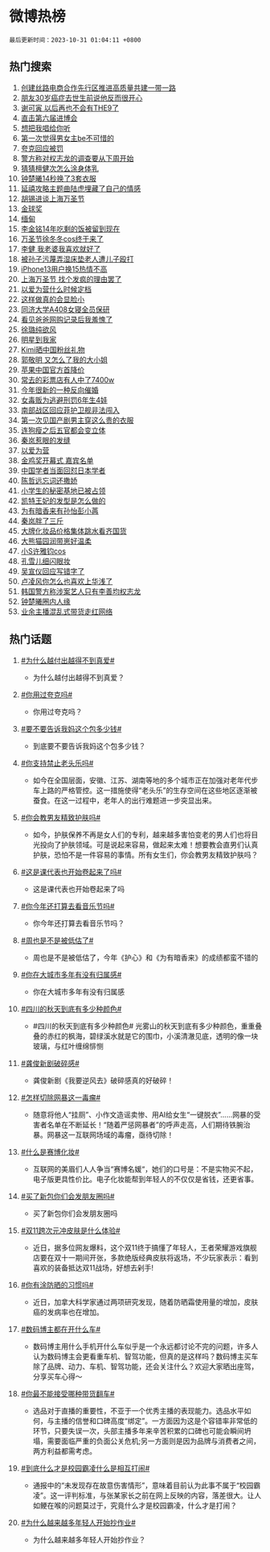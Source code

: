 # 微博热榜

`最后更新时间：2023-10-31 01:04:11 +0800`

## 热门搜索

1. [创建丝路电商合作先行区推进高质量共建一带一路](https://m.weibo.cn/search?containerid=100103type%3D1%26t%3D10%26q%3D%23%E5%88%9B%E5%BB%BA%E4%B8%9D%E8%B7%AF%E7%94%B5%E5%95%86%E5%90%88%E4%BD%9C%E5%85%88%E8%A1%8C%E5%8C%BA%E6%8E%A8%E8%BF%9B%E9%AB%98%E8%B4%A8%E9%87%8F%E5%85%B1%E5%BB%BA%E4%B8%80%E5%B8%A6%E4%B8%80%E8%B7%AF%23&stream_entry_id=51&isnewpage=1&extparam=seat%3D1%26q%3D%2523%25E5%2588%259B%25E5%25BB%25BA%25E4%25B8%259D%25E8%25B7%25AF%25E7%2594%25B5%25E5%2595%2586%25E5%2590%2588%25E4%25BD%259C%25E5%2585%2588%25E8%25A1%258C%25E5%258C%25BA%25E6%258E%25A8%25E8%25BF%259B%25E9%25AB%2598%25E8%25B4%25A8%25E9%2587%258F%25E5%2585%25B1%25E5%25BB%25BA%25E4%25B8%2580%25E5%25B8%25A6%25E4%25B8%2580%25E8%25B7%25AF%2523%26dgr%3D0%26c_type%3D51%26pos%3D0%26cate%3D10103%26stream_entry_id%3D51%26filter_type%3Drealtimehot%26display_time%3D1698685450%26pre_seqid%3D16986854501199411505)
1. [朋友30岁癌症去世生前说他反而很开心](https://m.weibo.cn/search?containerid=100103type%3D1%26t%3D10%26q%3D%23%E6%9C%8B%E5%8F%8B30%E5%B2%81%E7%99%8C%E7%97%87%E5%8E%BB%E4%B8%96%E7%94%9F%E5%89%8D%E8%AF%B4%E4%BB%96%E5%8F%8D%E8%80%8C%E5%BE%88%E5%BC%80%E5%BF%83%23&stream_entry_id=31&isnewpage=1&extparam=seat%3D1%26q%3D%2523%25E6%259C%258B%25E5%258F%258B30%25E5%25B2%2581%25E7%2599%258C%25E7%2597%2587%25E5%258E%25BB%25E4%25B8%2596%25E7%2594%259F%25E5%2589%258D%25E8%25AF%25B4%25E4%25BB%2596%25E5%258F%258D%25E8%2580%258C%25E5%25BE%2588%25E5%25BC%2580%25E5%25BF%2583%2523%26dgr%3D0%26pos%3D0%26realpos%3D1%26stream_entry_id%3D31%26c_type%3D31%26lcate%3D5001%26cate%3D5001%26filter_type%3Drealtimehot%26flag%3D16%26band_rank%3D1%26display_time%3D1698685450%26pre_seqid%3D16986854501199411505)
1. [谢可寅 以后再也不会有THE9了](https://m.weibo.cn/search?containerid=100103type%3D1%26t%3D10%26q%3D%E8%B0%A2%E5%8F%AF%E5%AF%85+%E4%BB%A5%E5%90%8E%E5%86%8D%E4%B9%9F%E4%B8%8D%E4%BC%9A%E6%9C%89THE9%E4%BA%86&stream_entry_id=31&isnewpage=1&extparam=seat%3D1%26q%3D%25E8%25B0%25A2%25E5%258F%25AF%25E5%25AF%2585%2520%25E4%25BB%25A5%25E5%2590%258E%25E5%2586%258D%25E4%25B9%259F%25E4%25B8%258D%25E4%25BC%259A%25E6%259C%2589THE9%25E4%25BA%2586%26dgr%3D0%26pos%3D1%26realpos%3D2%26stream_entry_id%3D31%26c_type%3D31%26lcate%3D5001%26cate%3D5001%26filter_type%3Drealtimehot%26flag%3D2%26band_rank%3D2%26display_time%3D1698685450%26pre_seqid%3D16986854501199411505)
1. [直击第六届进博会](https://m.weibo.cn/search?containerid=100103type%3D1%26t%3D10%26q%3D%23%E7%9B%B4%E5%87%BB%E7%AC%AC%E5%85%AD%E5%B1%8A%E8%BF%9B%E5%8D%9A%E4%BC%9A%23&stream_entry_id=31&isnewpage=1&extparam=seat%3D1%26q%3D%2523%25E7%259B%25B4%25E5%2587%25BB%25E7%25AC%25AC%25E5%2585%25AD%25E5%25B1%258A%25E8%25BF%259B%25E5%258D%259A%25E4%25BC%259A%2523%26dgr%3D0%26pos%3D2%26realpos%3D3%26stream_entry_id%3D31%26c_type%3D31%26lcate%3D5001%26cate%3D5001%26filter_type%3Drealtimehot%26flag%3D0%26band_rank%3D3%26display_time%3D1698685450%26pre_seqid%3D16986854501199411505)
1. [想把我唱给你听](https://m.weibo.cn/search?containerid=100103type%3D1%26t%3D10%26q%3D%23%E6%83%B3%E6%8A%8A%E6%88%91%E5%94%B1%E7%BB%99%E4%BD%A0%E5%90%AC%23&stream_entry_id=31&isnewpage=1&extparam=seat%3D1%26q%3D%2523%25E6%2583%25B3%25E6%258A%258A%25E6%2588%2591%25E5%2594%25B1%25E7%25BB%2599%25E4%25BD%25A0%25E5%2590%25AC%2523%26dgr%3D0%26pos%3D3%26adid%3D209759%26filter_type%3Drealtimehot%26is_ad_pos%3D1%26c_type%3D31%26lcate%3D5001%26stream_entry_id%3D31%26cate%3D5001%26topic_ad%3D1%26band_rank%3D4%26display_time%3D1698685450%26pre_seqid%3D16986854501199411505)
1. [第一次觉得男女主be不可惜的](https://m.weibo.cn/search?containerid=100103type%3D1%26t%3D10%26q%3D%23%E7%AC%AC%E4%B8%80%E6%AC%A1%E8%A7%89%E5%BE%97%E7%94%B7%E5%A5%B3%E4%B8%BBbe%E4%B8%8D%E5%8F%AF%E6%83%9C%E7%9A%84%23&stream_entry_id=31&isnewpage=1&extparam=seat%3D1%26q%3D%2523%25E7%25AC%25AC%25E4%25B8%2580%25E6%25AC%25A1%25E8%25A7%2589%25E5%25BE%2597%25E7%2594%25B7%25E5%25A5%25B3%25E4%25B8%25BBbe%25E4%25B8%258D%25E5%258F%25AF%25E6%2583%259C%25E7%259A%2584%2523%26dgr%3D0%26pos%3D4%26realpos%3D4%26stream_entry_id%3D31%26c_type%3D31%26lcate%3D5001%26cate%3D5001%26filter_type%3Drealtimehot%26flag%3D2%26band_rank%3D4%26display_time%3D1698685450%26pre_seqid%3D16986854501199411505)
1. [夸克回应被罚](https://m.weibo.cn/search?containerid=100103type%3D1%26t%3D10%26q%3D%23%E5%A4%B8%E5%85%8B%E5%9B%9E%E5%BA%94%E8%A2%AB%E7%BD%9A%23&stream_entry_id=31&isnewpage=1&extparam=seat%3D1%26q%3D%2523%25E5%25A4%25B8%25E5%2585%258B%25E5%259B%259E%25E5%25BA%2594%25E8%25A2%25AB%25E7%25BD%259A%2523%26dgr%3D0%26pos%3D5%26realpos%3D5%26stream_entry_id%3D31%26c_type%3D31%26lcate%3D5001%26cate%3D5001%26filter_type%3Drealtimehot%26flag%3D0%26band_rank%3D5%26display_time%3D1698685450%26pre_seqid%3D16986854501199411505)
1. [警方称对权志龙的调查要从下周开始](https://m.weibo.cn/search?containerid=100103type%3D1%26t%3D10%26q%3D%23%E8%AD%A6%E6%96%B9%E7%A7%B0%E5%AF%B9%E6%9D%83%E5%BF%97%E9%BE%99%E7%9A%84%E8%B0%83%E6%9F%A5%E8%A6%81%E4%BB%8E%E4%B8%8B%E5%91%A8%E5%BC%80%E5%A7%8B%23&stream_entry_id=31&isnewpage=1&extparam=seat%3D1%26q%3D%2523%25E8%25AD%25A6%25E6%2596%25B9%25E7%25A7%25B0%25E5%25AF%25B9%25E6%259D%2583%25E5%25BF%2597%25E9%25BE%2599%25E7%259A%2584%25E8%25B0%2583%25E6%259F%25A5%25E8%25A6%2581%25E4%25BB%258E%25E4%25B8%258B%25E5%2591%25A8%25E5%25BC%2580%25E5%25A7%258B%2523%26dgr%3D0%26pos%3D6%26realpos%3D6%26stream_entry_id%3D31%26c_type%3D31%26lcate%3D5001%26cate%3D5001%26filter_type%3Drealtimehot%26flag%3D1%26band_rank%3D6%26display_time%3D1698685450%26pre_seqid%3D16986854501199411505)
1. [猜猜檀健次怎么涂身体乳](https://m.weibo.cn/search?containerid=100103type%3D1%26t%3D10%26q%3D%23%E7%8C%9C%E7%8C%9C%E6%AA%80%E5%81%A5%E6%AC%A1%E6%80%8E%E4%B9%88%E6%B6%82%E8%BA%AB%E4%BD%93%E4%B9%B3%23&stream_entry_id=31&isnewpage=1&extparam=seat%3D1%26q%3D%2523%25E7%258C%259C%25E7%258C%259C%25E6%25AA%2580%25E5%2581%25A5%25E6%25AC%25A1%25E6%2580%258E%25E4%25B9%2588%25E6%25B6%2582%25E8%25BA%25AB%25E4%25BD%2593%25E4%25B9%25B3%2523%26dgr%3D0%26pos%3D7%26adid%3D209587%26filter_type%3Drealtimehot%26is_ad_pos%3D1%26c_type%3D31%26lcate%3D5001%26stream_entry_id%3D31%26cate%3D5001%26topic_ad%3D1%26band_rank%3D7%26display_time%3D1698685450%26pre_seqid%3D16986854501199411505)
1. [钟楚曦14秒换了3套衣服](https://m.weibo.cn/search?containerid=100103type%3D1%26t%3D10%26q%3D%23%E9%92%9F%E6%A5%9A%E6%9B%A614%E7%A7%92%E6%8D%A2%E4%BA%863%E5%A5%97%E8%A1%A3%E6%9C%8D%23&stream_entry_id=31&isnewpage=1&extparam=seat%3D1%26q%3D%2523%25E9%2592%259F%25E6%25A5%259A%25E6%259B%25A614%25E7%25A7%2592%25E6%258D%25A2%25E4%25BA%25863%25E5%25A5%2597%25E8%25A1%25A3%25E6%259C%258D%2523%26dgr%3D0%26pos%3D8%26realpos%3D7%26stream_entry_id%3D31%26c_type%3D31%26lcate%3D5001%26cate%3D5001%26filter_type%3Drealtimehot%26flag%3D0%26band_rank%3D7%26display_time%3D1698685450%26pre_seqid%3D16986854501199411505)
1. [延禧攻略主题曲陆虎埋藏了自己的情感](https://m.weibo.cn/search?containerid=100103type%3D1%26t%3D10%26q%3D%23%E5%BB%B6%E7%A6%A7%E6%94%BB%E7%95%A5%E4%B8%BB%E9%A2%98%E6%9B%B2%E9%99%86%E8%99%8E%E5%9F%8B%E8%97%8F%E4%BA%86%E8%87%AA%E5%B7%B1%E7%9A%84%E6%83%85%E6%84%9F%23&stream_entry_id=31&isnewpage=1&extparam=seat%3D1%26q%3D%2523%25E5%25BB%25B6%25E7%25A6%25A7%25E6%2594%25BB%25E7%2595%25A5%25E4%25B8%25BB%25E9%25A2%2598%25E6%259B%25B2%25E9%2599%2586%25E8%2599%258E%25E5%259F%258B%25E8%2597%258F%25E4%25BA%2586%25E8%2587%25AA%25E5%25B7%25B1%25E7%259A%2584%25E6%2583%2585%25E6%2584%259F%2523%26dgr%3D0%26pos%3D9%26realpos%3D8%26stream_entry_id%3D31%26c_type%3D31%26lcate%3D5001%26cate%3D5001%26filter_type%3Drealtimehot%26flag%3D1%26band_rank%3D8%26display_time%3D1698685450%26pre_seqid%3D16986854501199411505)
1. [胡锡进谈上海万圣节](https://m.weibo.cn/search?containerid=100103type%3D1%26t%3D10%26q%3D%23%E8%83%A1%E9%94%A1%E8%BF%9B%E8%B0%88%E4%B8%8A%E6%B5%B7%E4%B8%87%E5%9C%A3%E8%8A%82%23&stream_entry_id=31&isnewpage=1&extparam=seat%3D1%26q%3D%2523%25E8%2583%25A1%25E9%2594%25A1%25E8%25BF%259B%25E8%25B0%2588%25E4%25B8%258A%25E6%25B5%25B7%25E4%25B8%2587%25E5%259C%25A3%25E8%258A%2582%2523%26dgr%3D0%26pos%3D10%26realpos%3D9%26stream_entry_id%3D31%26c_type%3D31%26lcate%3D5001%26cate%3D5001%26filter_type%3Drealtimehot%26flag%3D0%26band_rank%3D9%26display_time%3D1698685450%26pre_seqid%3D16986854501199411505)
1. [金球奖](https://m.weibo.cn/search?containerid=100103type%3D1%26t%3D10%26q%3D%E9%87%91%E7%90%83%E5%A5%96&stream_entry_id=31&isnewpage=1&extparam=seat%3D1%26q%3D%25E9%2587%2591%25E7%2590%2583%25E5%25A5%2596%26dgr%3D0%26pos%3D11%26realpos%3D10%26stream_entry_id%3D31%26c_type%3D31%26lcate%3D5001%26cate%3D5001%26filter_type%3Drealtimehot%26flag%3D0%26band_rank%3D10%26display_time%3D1698685450%26pre_seqid%3D16986854501199411505)
1. [缅甸](https://m.weibo.cn/search?containerid=100103type%3D1%26t%3D10%26q%3D%E7%BC%85%E7%94%B8&stream_entry_id=31&isnewpage=1&extparam=seat%3D1%26q%3D%25E7%25BC%2585%25E7%2594%25B8%26dgr%3D0%26pos%3D12%26realpos%3D11%26stream_entry_id%3D31%26c_type%3D31%26lcate%3D5001%26cate%3D5001%26filter_type%3Drealtimehot%26flag%3D2%26band_rank%3D11%26display_time%3D1698685450%26pre_seqid%3D16986854501199411505)
1. [李金铭14年吃剩的饭被留到现在](https://m.weibo.cn/search?containerid=100103type%3D1%26t%3D10%26q%3D%23%E6%9D%8E%E9%87%91%E9%93%AD14%E5%B9%B4%E5%90%83%E5%89%A9%E7%9A%84%E9%A5%AD%E8%A2%AB%E7%95%99%E5%88%B0%E7%8E%B0%E5%9C%A8%23&stream_entry_id=31&isnewpage=1&extparam=seat%3D1%26q%3D%2523%25E6%259D%258E%25E9%2587%2591%25E9%2593%25AD14%25E5%25B9%25B4%25E5%2590%2583%25E5%2589%25A9%25E7%259A%2584%25E9%25A5%25AD%25E8%25A2%25AB%25E7%2595%2599%25E5%2588%25B0%25E7%258E%25B0%25E5%259C%25A8%2523%26dgr%3D0%26pos%3D13%26realpos%3D12%26stream_entry_id%3D31%26c_type%3D31%26lcate%3D5001%26cate%3D5001%26filter_type%3Drealtimehot%26flag%3D2%26band_rank%3D12%26display_time%3D1698685450%26pre_seqid%3D16986854501199411505)
1. [万圣节徐冬冬cos终于来了](https://m.weibo.cn/search?containerid=100103type%3D1%26t%3D10%26q%3D%23%E4%B8%87%E5%9C%A3%E8%8A%82%E5%BE%90%E5%86%AC%E5%86%ACcos%E7%BB%88%E4%BA%8E%E6%9D%A5%E4%BA%86%23&stream_entry_id=31&isnewpage=1&extparam=seat%3D1%26q%3D%2523%25E4%25B8%2587%25E5%259C%25A3%25E8%258A%2582%25E5%25BE%2590%25E5%2586%25AC%25E5%2586%25ACcos%25E7%25BB%2588%25E4%25BA%258E%25E6%259D%25A5%25E4%25BA%2586%2523%26dgr%3D0%26pos%3D14%26realpos%3D13%26stream_entry_id%3D31%26c_type%3D31%26lcate%3D5001%26cate%3D5001%26filter_type%3Drealtimehot%26flag%3D2%26band_rank%3D13%26display_time%3D1698685450%26pre_seqid%3D16986854501199411505)
1. [李健 我老婆我喜欢就好了](https://m.weibo.cn/search?containerid=100103type%3D1%26t%3D10%26q%3D%E6%9D%8E%E5%81%A5+%E6%88%91%E8%80%81%E5%A9%86%E6%88%91%E5%96%9C%E6%AC%A2%E5%B0%B1%E5%A5%BD%E4%BA%86&stream_entry_id=31&isnewpage=1&extparam=seat%3D1%26q%3D%25E6%259D%258E%25E5%2581%25A5%2520%25E6%2588%2591%25E8%2580%2581%25E5%25A9%2586%25E6%2588%2591%25E5%2596%259C%25E6%25AC%25A2%25E5%25B0%25B1%25E5%25A5%25BD%25E4%25BA%2586%26dgr%3D0%26pos%3D15%26realpos%3D14%26stream_entry_id%3D31%26c_type%3D31%26lcate%3D5001%26cate%3D5001%26filter_type%3Drealtimehot%26flag%3D2%26band_rank%3D14%26display_time%3D1698685450%26pre_seqid%3D16986854501199411505)
1. [被孙子污蔑弄湿床垫老人遭儿子殴打](https://m.weibo.cn/search?containerid=100103type%3D1%26t%3D10%26q%3D%23%E8%A2%AB%E5%AD%99%E5%AD%90%E6%B1%A1%E8%94%91%E5%BC%84%E6%B9%BF%E5%BA%8A%E5%9E%AB%E8%80%81%E4%BA%BA%E9%81%AD%E5%84%BF%E5%AD%90%E6%AE%B4%E6%89%93%23&stream_entry_id=31&isnewpage=1&extparam=seat%3D1%26q%3D%2523%25E8%25A2%25AB%25E5%25AD%2599%25E5%25AD%2590%25E6%25B1%25A1%25E8%2594%2591%25E5%25BC%2584%25E6%25B9%25BF%25E5%25BA%258A%25E5%259E%25AB%25E8%2580%2581%25E4%25BA%25BA%25E9%2581%25AD%25E5%2584%25BF%25E5%25AD%2590%25E6%25AE%25B4%25E6%2589%2593%2523%26dgr%3D0%26pos%3D16%26realpos%3D15%26stream_entry_id%3D31%26c_type%3D31%26lcate%3D5001%26cate%3D5001%26filter_type%3Drealtimehot%26flag%3D2%26band_rank%3D15%26display_time%3D1698685450%26pre_seqid%3D16986854501199411505)
1. [iPhone13用户换15热情不高](https://m.weibo.cn/search?containerid=100103type%3D1%26t%3D10%26q%3D%23iPhone13%E7%94%A8%E6%88%B7%E6%8D%A215%E7%83%AD%E6%83%85%E4%B8%8D%E9%AB%98%23&stream_entry_id=31&isnewpage=1&extparam=seat%3D1%26q%3D%2523iPhone13%25E7%2594%25A8%25E6%2588%25B7%25E6%258D%25A215%25E7%2583%25AD%25E6%2583%2585%25E4%25B8%258D%25E9%25AB%2598%2523%26dgr%3D0%26pos%3D17%26realpos%3D16%26stream_entry_id%3D31%26c_type%3D31%26lcate%3D5001%26cate%3D5001%26filter_type%3Drealtimehot%26flag%3D0%26band_rank%3D16%26display_time%3D1698685450%26pre_seqid%3D16986854501199411505)
1. [上海万圣节 找个发疯的理由罢了](https://m.weibo.cn/search?containerid=100103type%3D1%26t%3D10%26q%3D%E4%B8%8A%E6%B5%B7%E4%B8%87%E5%9C%A3%E8%8A%82+%E6%89%BE%E4%B8%AA%E5%8F%91%E7%96%AF%E7%9A%84%E7%90%86%E7%94%B1%E7%BD%A2%E4%BA%86&stream_entry_id=31&isnewpage=1&extparam=seat%3D1%26q%3D%25E4%25B8%258A%25E6%25B5%25B7%25E4%25B8%2587%25E5%259C%25A3%25E8%258A%2582%2520%25E6%2589%25BE%25E4%25B8%25AA%25E5%258F%2591%25E7%2596%25AF%25E7%259A%2584%25E7%2590%2586%25E7%2594%25B1%25E7%25BD%25A2%25E4%25BA%2586%26dgr%3D0%26pos%3D18%26realpos%3D17%26stream_entry_id%3D31%26c_type%3D31%26lcate%3D5001%26cate%3D5001%26filter_type%3Drealtimehot%26flag%3D0%26band_rank%3D17%26display_time%3D1698685450%26pre_seqid%3D16986854501199411505)
1. [以爱为营什么时候定档](https://m.weibo.cn/search?containerid=100103type%3D1%26t%3D10%26q%3D%E4%BB%A5%E7%88%B1%E4%B8%BA%E8%90%A5%E4%BB%80%E4%B9%88%E6%97%B6%E5%80%99%E5%AE%9A%E6%A1%A3&stream_entry_id=31&isnewpage=1&extparam=seat%3D1%26q%3D%25E4%25BB%25A5%25E7%2588%25B1%25E4%25B8%25BA%25E8%2590%25A5%25E4%25BB%2580%25E4%25B9%2588%25E6%2597%25B6%25E5%2580%2599%25E5%25AE%259A%25E6%25A1%25A3%26dgr%3D0%26pos%3D19%26realpos%3D18%26stream_entry_id%3D31%26c_type%3D31%26lcate%3D5001%26cate%3D5001%26filter_type%3Drealtimehot%26flag%3D1%26band_rank%3D18%26display_time%3D1698685450%26pre_seqid%3D16986854501199411505)
1. [这样做真的会显脸小](https://m.weibo.cn/search?containerid=100103type%3D1%26t%3D10%26q%3D%E8%BF%99%E6%A0%B7%E5%81%9A%E7%9C%9F%E7%9A%84%E4%BC%9A%E6%98%BE%E8%84%B8%E5%B0%8F&stream_entry_id=31&isnewpage=1&extparam=seat%3D1%26q%3D%25E8%25BF%2599%25E6%25A0%25B7%25E5%2581%259A%25E7%259C%259F%25E7%259A%2584%25E4%25BC%259A%25E6%2598%25BE%25E8%2584%25B8%25E5%25B0%258F%26dgr%3D0%26pos%3D20%26realpos%3D19%26stream_entry_id%3D31%26c_type%3D31%26lcate%3D5001%26cate%3D5001%26filter_type%3Drealtimehot%26flag%3D0%26band_rank%3D19%26display_time%3D1698685450%26pre_seqid%3D16986854501199411505)
1. [同济大学A408女寝全员保研](https://m.weibo.cn/search?containerid=100103type%3D1%26t%3D10%26q%3D%23%E5%90%8C%E6%B5%8E%E5%A4%A7%E5%AD%A6A408%E5%A5%B3%E5%AF%9D%E5%85%A8%E5%91%98%E4%BF%9D%E7%A0%94%23&stream_entry_id=31&isnewpage=1&extparam=seat%3D1%26q%3D%2523%25E5%2590%258C%25E6%25B5%258E%25E5%25A4%25A7%25E5%25AD%25A6A408%25E5%25A5%25B3%25E5%25AF%259D%25E5%2585%25A8%25E5%2591%2598%25E4%25BF%259D%25E7%25A0%2594%2523%26dgr%3D0%26pos%3D21%26realpos%3D20%26stream_entry_id%3D31%26c_type%3D31%26lcate%3D5001%26cate%3D5001%26filter_type%3Drealtimehot%26flag%3D1%26band_rank%3D20%26display_time%3D1698685450%26pre_seqid%3D16986854501199411505)
1. [看见爸爸网购记录后我羞愧了](https://m.weibo.cn/search?containerid=100103type%3D1%26t%3D10%26q%3D%23%E7%9C%8B%E8%A7%81%E7%88%B8%E7%88%B8%E7%BD%91%E8%B4%AD%E8%AE%B0%E5%BD%95%E5%90%8E%E6%88%91%E7%BE%9E%E6%84%A7%E4%BA%86%23&stream_entry_id=31&isnewpage=1&extparam=seat%3D1%26q%3D%2523%25E7%259C%258B%25E8%25A7%2581%25E7%2588%25B8%25E7%2588%25B8%25E7%25BD%2591%25E8%25B4%25AD%25E8%25AE%25B0%25E5%25BD%2595%25E5%2590%258E%25E6%2588%2591%25E7%25BE%259E%25E6%2584%25A7%25E4%25BA%2586%2523%26dgr%3D0%26pos%3D22%26realpos%3D21%26stream_entry_id%3D31%26c_type%3D31%26lcate%3D5001%26cate%3D5001%26filter_type%3Drealtimehot%26flag%3D0%26band_rank%3D21%26display_time%3D1698685450%26pre_seqid%3D16986854501199411505)
1. [徐璐纯欲风](https://m.weibo.cn/search?containerid=100103type%3D1%26t%3D10%26q%3D%23%E5%BE%90%E7%92%90%E7%BA%AF%E6%AC%B2%E9%A3%8E%23&stream_entry_id=31&isnewpage=1&extparam=seat%3D1%26q%3D%2523%25E5%25BE%2590%25E7%2592%2590%25E7%25BA%25AF%25E6%25AC%25B2%25E9%25A3%258E%2523%26dgr%3D0%26pos%3D23%26realpos%3D22%26stream_entry_id%3D31%26c_type%3D31%26lcate%3D5001%26cate%3D5001%26filter_type%3Drealtimehot%26flag%3D0%26band_rank%3D22%26display_time%3D1698685450%26pre_seqid%3D16986854501199411505)
1. [明星到我家](https://m.weibo.cn/search?containerid=100103type%3D1%26t%3D10%26q%3D%E6%98%8E%E6%98%9F%E5%88%B0%E6%88%91%E5%AE%B6&stream_entry_id=31&isnewpage=1&extparam=seat%3D1%26q%3D%25E6%2598%258E%25E6%2598%259F%25E5%2588%25B0%25E6%2588%2591%25E5%25AE%25B6%26dgr%3D0%26pos%3D24%26realpos%3D23%26stream_entry_id%3D31%26c_type%3D31%26lcate%3D5001%26cate%3D5001%26filter_type%3Drealtimehot%26flag%3D0%26band_rank%3D23%26display_time%3D1698685450%26pre_seqid%3D16986854501199411505)
1. [Kimi晒中国粉丝礼物](https://m.weibo.cn/search?containerid=100103type%3D1%26t%3D10%26q%3D%23Kimi%E6%99%92%E4%B8%AD%E5%9B%BD%E7%B2%89%E4%B8%9D%E7%A4%BC%E7%89%A9%23&stream_entry_id=31&isnewpage=1&extparam=seat%3D1%26q%3D%2523Kimi%25E6%2599%2592%25E4%25B8%25AD%25E5%259B%25BD%25E7%25B2%2589%25E4%25B8%259D%25E7%25A4%25BC%25E7%2589%25A9%2523%26dgr%3D0%26pos%3D25%26realpos%3D24%26stream_entry_id%3D31%26c_type%3D31%26lcate%3D5001%26cate%3D5001%26filter_type%3Drealtimehot%26flag%3D0%26band_rank%3D24%26display_time%3D1698685450%26pre_seqid%3D16986854501199411505)
1. [郭敬明 又怎么了我的大小姐](https://m.weibo.cn/search?containerid=100103type%3D1%26t%3D10%26q%3D%E9%83%AD%E6%95%AC%E6%98%8E+%E5%8F%88%E6%80%8E%E4%B9%88%E4%BA%86%E6%88%91%E7%9A%84%E5%A4%A7%E5%B0%8F%E5%A7%90&stream_entry_id=31&isnewpage=1&extparam=seat%3D1%26q%3D%25E9%2583%25AD%25E6%2595%25AC%25E6%2598%258E%2520%25E5%258F%2588%25E6%2580%258E%25E4%25B9%2588%25E4%25BA%2586%25E6%2588%2591%25E7%259A%2584%25E5%25A4%25A7%25E5%25B0%258F%25E5%25A7%2590%26dgr%3D0%26pos%3D26%26realpos%3D25%26stream_entry_id%3D31%26c_type%3D31%26lcate%3D5001%26cate%3D5001%26filter_type%3Drealtimehot%26flag%3D0%26band_rank%3D25%26display_time%3D1698685450%26pre_seqid%3D16986854501199411505)
1. [苹果中国官方首降价](https://m.weibo.cn/search?containerid=100103type%3D1%26t%3D10%26q%3D%23%E8%8B%B9%E6%9E%9C%E4%B8%AD%E5%9B%BD%E5%AE%98%E6%96%B9%E9%A6%96%E9%99%8D%E4%BB%B7%23&stream_entry_id=31&isnewpage=1&extparam=seat%3D1%26q%3D%2523%25E8%258B%25B9%25E6%259E%259C%25E4%25B8%25AD%25E5%259B%25BD%25E5%25AE%2598%25E6%2596%25B9%25E9%25A6%2596%25E9%2599%258D%25E4%25BB%25B7%2523%26dgr%3D0%26pos%3D27%26realpos%3D26%26stream_entry_id%3D31%26c_type%3D31%26lcate%3D5001%26cate%3D5001%26filter_type%3Drealtimehot%26flag%3D0%26band_rank%3D26%26display_time%3D1698685450%26pre_seqid%3D16986854501199411505)
1. [常去的彩票店有人中了7400w](https://m.weibo.cn/search?containerid=100103type%3D1%26t%3D10%26q%3D%23%E5%B8%B8%E5%8E%BB%E7%9A%84%E5%BD%A9%E7%A5%A8%E5%BA%97%E6%9C%89%E4%BA%BA%E4%B8%AD%E4%BA%867400w%23&stream_entry_id=31&isnewpage=1&extparam=seat%3D1%26q%3D%2523%25E5%25B8%25B8%25E5%258E%25BB%25E7%259A%2584%25E5%25BD%25A9%25E7%25A5%25A8%25E5%25BA%2597%25E6%259C%2589%25E4%25BA%25BA%25E4%25B8%25AD%25E4%25BA%25867400w%2523%26dgr%3D0%26pos%3D28%26realpos%3D27%26stream_entry_id%3D31%26c_type%3D31%26lcate%3D5001%26cate%3D5001%26filter_type%3Drealtimehot%26flag%3D0%26band_rank%3D27%26display_time%3D1698685450%26pre_seqid%3D16986854501199411505)
1. [今年很新的一种反向催婚](https://m.weibo.cn/search?containerid=100103type%3D1%26t%3D10%26q%3D%23%E4%BB%8A%E5%B9%B4%E5%BE%88%E6%96%B0%E7%9A%84%E4%B8%80%E7%A7%8D%E5%8F%8D%E5%90%91%E5%82%AC%E5%A9%9A%23&stream_entry_id=31&isnewpage=1&extparam=seat%3D1%26q%3D%2523%25E4%25BB%258A%25E5%25B9%25B4%25E5%25BE%2588%25E6%2596%25B0%25E7%259A%2584%25E4%25B8%2580%25E7%25A7%258D%25E5%258F%258D%25E5%2590%2591%25E5%2582%25AC%25E5%25A9%259A%2523%26dgr%3D0%26pos%3D29%26realpos%3D28%26stream_entry_id%3D31%26c_type%3D31%26lcate%3D5001%26cate%3D5001%26filter_type%3Drealtimehot%26flag%3D0%26band_rank%3D28%26display_time%3D1698685450%26pre_seqid%3D16986854501199411505)
1. [女毒贩为逃避刑罚6年生4娃](https://m.weibo.cn/search?containerid=100103type%3D1%26t%3D10%26q%3D%23%E5%A5%B3%E6%AF%92%E8%B4%A9%E4%B8%BA%E9%80%83%E9%81%BF%E5%88%91%E7%BD%9A6%E5%B9%B4%E7%94%9F4%E5%A8%83%23&stream_entry_id=31&isnewpage=1&extparam=seat%3D1%26q%3D%2523%25E5%25A5%25B3%25E6%25AF%2592%25E8%25B4%25A9%25E4%25B8%25BA%25E9%2580%2583%25E9%2581%25BF%25E5%2588%2591%25E7%25BD%259A6%25E5%25B9%25B4%25E7%2594%259F4%25E5%25A8%2583%2523%26dgr%3D0%26pos%3D30%26realpos%3D29%26stream_entry_id%3D31%26c_type%3D31%26lcate%3D5001%26cate%3D5001%26filter_type%3Drealtimehot%26flag%3D0%26band_rank%3D29%26display_time%3D1698685450%26pre_seqid%3D16986854501199411505)
1. [南部战区回应菲护卫舰非法闯入](https://m.weibo.cn/search?containerid=100103type%3D1%26t%3D10%26q%3D%23%E5%8D%97%E9%83%A8%E6%88%98%E5%8C%BA%E5%9B%9E%E5%BA%94%E8%8F%B2%E6%8A%A4%E5%8D%AB%E8%88%B0%E9%9D%9E%E6%B3%95%E9%97%AF%E5%85%A5%23&stream_entry_id=31&isnewpage=1&extparam=seat%3D1%26q%3D%2523%25E5%258D%2597%25E9%2583%25A8%25E6%2588%2598%25E5%258C%25BA%25E5%259B%259E%25E5%25BA%2594%25E8%258F%25B2%25E6%258A%25A4%25E5%258D%25AB%25E8%2588%25B0%25E9%259D%259E%25E6%25B3%2595%25E9%2597%25AF%25E5%2585%25A5%2523%26dgr%3D0%26pos%3D31%26realpos%3D30%26stream_entry_id%3D31%26c_type%3D31%26lcate%3D5001%26cate%3D5001%26filter_type%3Drealtimehot%26flag%3D0%26band_rank%3D30%26display_time%3D1698685450%26pre_seqid%3D16986854501199411505)
1. [第一次见国产剧男主穿这么贵的衣服](https://m.weibo.cn/search?containerid=100103type%3D1%26t%3D10%26q%3D%23%E7%AC%AC%E4%B8%80%E6%AC%A1%E8%A7%81%E5%9B%BD%E4%BA%A7%E5%89%A7%E7%94%B7%E4%B8%BB%E7%A9%BF%E8%BF%99%E4%B9%88%E8%B4%B5%E7%9A%84%E8%A1%A3%E6%9C%8D%23&stream_entry_id=31&isnewpage=1&extparam=seat%3D1%26q%3D%2523%25E7%25AC%25AC%25E4%25B8%2580%25E6%25AC%25A1%25E8%25A7%2581%25E5%259B%25BD%25E4%25BA%25A7%25E5%2589%25A7%25E7%2594%25B7%25E4%25B8%25BB%25E7%25A9%25BF%25E8%25BF%2599%25E4%25B9%2588%25E8%25B4%25B5%25E7%259A%2584%25E8%25A1%25A3%25E6%259C%258D%2523%26dgr%3D0%26pos%3D32%26realpos%3D31%26stream_entry_id%3D31%26c_type%3D31%26lcate%3D5001%26cate%3D5001%26filter_type%3Drealtimehot%26flag%3D0%26band_rank%3D31%26display_time%3D1698685450%26pre_seqid%3D16986854501199411505)
1. [连狗瘦之后五官都会变立体](https://m.weibo.cn/search?containerid=100103type%3D1%26t%3D10%26q%3D%23%E8%BF%9E%E7%8B%97%E7%98%A6%E4%B9%8B%E5%90%8E%E4%BA%94%E5%AE%98%E9%83%BD%E4%BC%9A%E5%8F%98%E7%AB%8B%E4%BD%93%23&stream_entry_id=31&isnewpage=1&extparam=seat%3D1%26q%3D%2523%25E8%25BF%259E%25E7%258B%2597%25E7%2598%25A6%25E4%25B9%258B%25E5%2590%258E%25E4%25BA%2594%25E5%25AE%2598%25E9%2583%25BD%25E4%25BC%259A%25E5%258F%2598%25E7%25AB%258B%25E4%25BD%2593%2523%26dgr%3D0%26pos%3D33%26realpos%3D32%26stream_entry_id%3D31%26c_type%3D31%26lcate%3D5001%26cate%3D5001%26filter_type%3Drealtimehot%26flag%3D0%26band_rank%3D32%26display_time%3D1698685450%26pre_seqid%3D16986854501199411505)
1. [秦岚惹眼的发缝](https://m.weibo.cn/search?containerid=100103type%3D1%26t%3D10%26q%3D%E7%A7%A6%E5%B2%9A%E6%83%B9%E7%9C%BC%E7%9A%84%E5%8F%91%E7%BC%9D&stream_entry_id=31&isnewpage=1&extparam=seat%3D1%26q%3D%25E7%25A7%25A6%25E5%25B2%259A%25E6%2583%25B9%25E7%259C%25BC%25E7%259A%2584%25E5%258F%2591%25E7%25BC%259D%26dgr%3D0%26pos%3D34%26realpos%3D33%26stream_entry_id%3D31%26c_type%3D31%26lcate%3D5001%26cate%3D5001%26filter_type%3Drealtimehot%26flag%3D0%26band_rank%3D33%26display_time%3D1698685450%26pre_seqid%3D16986854501199411505)
1. [以爱为营](https://m.weibo.cn/search?containerid=100103type%3D1%26t%3D10%26q%3D%E4%BB%A5%E7%88%B1%E4%B8%BA%E8%90%A5&stream_entry_id=31&isnewpage=1&extparam=seat%3D1%26q%3D%25E4%25BB%25A5%25E7%2588%25B1%25E4%25B8%25BA%25E8%2590%25A5%26dgr%3D0%26pos%3D35%26realpos%3D34%26stream_entry_id%3D31%26c_type%3D31%26lcate%3D5001%26cate%3D5001%26filter_type%3Drealtimehot%26flag%3D0%26band_rank%3D34%26display_time%3D1698685450%26pre_seqid%3D16986854501199411505)
1. [金鸡奖开幕式 嘉宾名单](https://m.weibo.cn/search?containerid=100103type%3D1%26t%3D10%26q%3D%E9%87%91%E9%B8%A1%E5%A5%96%E5%BC%80%E5%B9%95%E5%BC%8F+%E5%98%89%E5%AE%BE%E5%90%8D%E5%8D%95&stream_entry_id=31&isnewpage=1&extparam=seat%3D1%26q%3D%25E9%2587%2591%25E9%25B8%25A1%25E5%25A5%2596%25E5%25BC%2580%25E5%25B9%2595%25E5%25BC%258F%2520%25E5%2598%2589%25E5%25AE%25BE%25E5%2590%258D%25E5%258D%2595%26dgr%3D0%26pos%3D36%26realpos%3D35%26stream_entry_id%3D31%26c_type%3D31%26lcate%3D5001%26cate%3D5001%26filter_type%3Drealtimehot%26flag%3D0%26band_rank%3D35%26display_time%3D1698685450%26pre_seqid%3D16986854501199411505)
1. [中国学者当面回怼日本学者](https://m.weibo.cn/search?containerid=100103type%3D1%26t%3D10%26q%3D%23%E4%B8%AD%E5%9B%BD%E5%AD%A6%E8%80%85%E5%BD%93%E9%9D%A2%E5%9B%9E%E6%80%BC%E6%97%A5%E6%9C%AC%E5%AD%A6%E8%80%85%23&stream_entry_id=31&isnewpage=1&extparam=seat%3D1%26q%3D%2523%25E4%25B8%25AD%25E5%259B%25BD%25E5%25AD%25A6%25E8%2580%2585%25E5%25BD%2593%25E9%259D%25A2%25E5%259B%259E%25E6%2580%25BC%25E6%2597%25A5%25E6%259C%25AC%25E5%25AD%25A6%25E8%2580%2585%2523%26dgr%3D0%26pos%3D37%26realpos%3D36%26stream_entry_id%3D31%26c_type%3D31%26lcate%3D5001%26cate%3D5001%26filter_type%3Drealtimehot%26flag%3D1%26band_rank%3D36%26display_time%3D1698685450%26pre_seqid%3D16986854501199411505)
1. [陈哲远忘词还撒娇](https://m.weibo.cn/search?containerid=100103type%3D1%26t%3D10%26q%3D%23%E9%99%88%E5%93%B2%E8%BF%9C%E5%BF%98%E8%AF%8D%E8%BF%98%E6%92%92%E5%A8%87%23&stream_entry_id=31&isnewpage=1&extparam=seat%3D1%26q%3D%2523%25E9%2599%2588%25E5%2593%25B2%25E8%25BF%259C%25E5%25BF%2598%25E8%25AF%258D%25E8%25BF%2598%25E6%2592%2592%25E5%25A8%2587%2523%26dgr%3D0%26pos%3D38%26realpos%3D37%26stream_entry_id%3D31%26c_type%3D31%26lcate%3D5001%26cate%3D5001%26filter_type%3Drealtimehot%26flag%3D1%26band_rank%3D37%26display_time%3D1698685450%26pre_seqid%3D16986854501199411505)
1. [小学生的秘密基地已被占领](https://m.weibo.cn/search?containerid=100103type%3D1%26t%3D10%26q%3D%23%E5%B0%8F%E5%AD%A6%E7%94%9F%E7%9A%84%E7%A7%98%E5%AF%86%E5%9F%BA%E5%9C%B0%E5%B7%B2%E8%A2%AB%E5%8D%A0%E9%A2%86%23&stream_entry_id=31&isnewpage=1&extparam=seat%3D1%26q%3D%2523%25E5%25B0%258F%25E5%25AD%25A6%25E7%2594%259F%25E7%259A%2584%25E7%25A7%2598%25E5%25AF%2586%25E5%259F%25BA%25E5%259C%25B0%25E5%25B7%25B2%25E8%25A2%25AB%25E5%258D%25A0%25E9%25A2%2586%2523%26dgr%3D0%26pos%3D39%26realpos%3D38%26stream_entry_id%3D31%26c_type%3D31%26lcate%3D5001%26cate%3D5001%26filter_type%3Drealtimehot%26flag%3D1%26band_rank%3D38%26display_time%3D1698685450%26pre_seqid%3D16986854501199411505)
1. [凯特王妃的发型是怎么做的](https://m.weibo.cn/search?containerid=100103type%3D1%26t%3D10%26q%3D%23%E5%87%AF%E7%89%B9%E7%8E%8B%E5%A6%83%E7%9A%84%E5%8F%91%E5%9E%8B%E6%98%AF%E6%80%8E%E4%B9%88%E5%81%9A%E7%9A%84%23&stream_entry_id=31&isnewpage=1&extparam=seat%3D1%26q%3D%2523%25E5%2587%25AF%25E7%2589%25B9%25E7%258E%258B%25E5%25A6%2583%25E7%259A%2584%25E5%258F%2591%25E5%259E%258B%25E6%2598%25AF%25E6%2580%258E%25E4%25B9%2588%25E5%2581%259A%25E7%259A%2584%2523%26dgr%3D0%26pos%3D40%26realpos%3D39%26stream_entry_id%3D31%26c_type%3D31%26lcate%3D5001%26cate%3D5001%26filter_type%3Drealtimehot%26flag%3D0%26band_rank%3D39%26display_time%3D1698685450%26pre_seqid%3D16986854501199411505)
1. [为有暗香来有孙怡彭小苒](https://m.weibo.cn/search?containerid=100103type%3D1%26t%3D10%26q%3D%23%E4%B8%BA%E6%9C%89%E6%9A%97%E9%A6%99%E6%9D%A5%E6%9C%89%E5%AD%99%E6%80%A1%E5%BD%AD%E5%B0%8F%E8%8B%92%23&stream_entry_id=31&isnewpage=1&extparam=seat%3D1%26q%3D%2523%25E4%25B8%25BA%25E6%259C%2589%25E6%259A%2597%25E9%25A6%2599%25E6%259D%25A5%25E6%259C%2589%25E5%25AD%2599%25E6%2580%25A1%25E5%25BD%25AD%25E5%25B0%258F%25E8%258B%2592%2523%26dgr%3D0%26pos%3D41%26realpos%3D40%26stream_entry_id%3D31%26c_type%3D31%26lcate%3D5001%26cate%3D5001%26filter_type%3Drealtimehot%26flag%3D0%26band_rank%3D40%26display_time%3D1698685450%26pre_seqid%3D16986854501199411505)
1. [秦岚胖了三斤](https://m.weibo.cn/search?containerid=100103type%3D1%26t%3D10%26q%3D%23%E7%A7%A6%E5%B2%9A%E8%83%96%E4%BA%86%E4%B8%89%E6%96%A4%23&stream_entry_id=31&isnewpage=1&extparam=seat%3D1%26q%3D%2523%25E7%25A7%25A6%25E5%25B2%259A%25E8%2583%2596%25E4%25BA%2586%25E4%25B8%2589%25E6%2596%25A4%2523%26dgr%3D0%26pos%3D42%26realpos%3D41%26stream_entry_id%3D31%26c_type%3D31%26lcate%3D5001%26cate%3D5001%26filter_type%3Drealtimehot%26flag%3D0%26band_rank%3D41%26display_time%3D1698685450%26pre_seqid%3D16986854501199411505)
1. [大牌化妆品价格集体跳水看齐国货](https://m.weibo.cn/search?containerid=100103type%3D1%26t%3D10%26q%3D%23%E5%A4%A7%E7%89%8C%E5%8C%96%E5%A6%86%E5%93%81%E4%BB%B7%E6%A0%BC%E9%9B%86%E4%BD%93%E8%B7%B3%E6%B0%B4%E7%9C%8B%E9%BD%90%E5%9B%BD%E8%B4%A7%23&stream_entry_id=31&isnewpage=1&extparam=seat%3D1%26q%3D%2523%25E5%25A4%25A7%25E7%2589%258C%25E5%258C%2596%25E5%25A6%2586%25E5%2593%2581%25E4%25BB%25B7%25E6%25A0%25BC%25E9%259B%2586%25E4%25BD%2593%25E8%25B7%25B3%25E6%25B0%25B4%25E7%259C%258B%25E9%25BD%2590%25E5%259B%25BD%25E8%25B4%25A7%2523%26dgr%3D0%26pos%3D43%26realpos%3D42%26stream_entry_id%3D31%26c_type%3D31%26lcate%3D5001%26cate%3D5001%26filter_type%3Drealtimehot%26flag%3D32768%26band_rank%3D42%26display_time%3D1698685450%26pre_seqid%3D16986854501199411505)
1. [大熊猫园润带崽好温柔](https://m.weibo.cn/search?containerid=100103type%3D1%26t%3D10%26q%3D%23%E5%A4%A7%E7%86%8A%E7%8C%AB%E5%9B%AD%E6%B6%A6%E5%B8%A6%E5%B4%BD%E5%A5%BD%E6%B8%A9%E6%9F%94%23&stream_entry_id=31&isnewpage=1&extparam=seat%3D1%26q%3D%2523%25E5%25A4%25A7%25E7%2586%258A%25E7%258C%25AB%25E5%259B%25AD%25E6%25B6%25A6%25E5%25B8%25A6%25E5%25B4%25BD%25E5%25A5%25BD%25E6%25B8%25A9%25E6%259F%2594%2523%26dgr%3D0%26pos%3D44%26realpos%3D43%26stream_entry_id%3D31%26c_type%3D31%26lcate%3D5001%26cate%3D5001%26filter_type%3Drealtimehot%26flag%3D32768%26band_rank%3D43%26display_time%3D1698685450%26pre_seqid%3D16986854501199411505)
1. [小S许雅钧cos](https://m.weibo.cn/search?containerid=100103type%3D1%26t%3D10%26q%3D%E5%B0%8FS%E8%AE%B8%E9%9B%85%E9%92%A7cos&stream_entry_id=31&isnewpage=1&extparam=seat%3D1%26q%3D%25E5%25B0%258FS%25E8%25AE%25B8%25E9%259B%2585%25E9%2592%25A7cos%26dgr%3D0%26pos%3D45%26realpos%3D44%26stream_entry_id%3D31%26c_type%3D31%26lcate%3D5001%26cate%3D5001%26filter_type%3Drealtimehot%26flag%3D0%26band_rank%3D44%26display_time%3D1698685450%26pre_seqid%3D16986854501199411505)
1. [孔雪儿细闪眼妆](https://m.weibo.cn/search?containerid=100103type%3D1%26t%3D10%26q%3D%23%E5%AD%94%E9%9B%AA%E5%84%BF%E7%BB%86%E9%97%AA%E7%9C%BC%E5%A6%86%23&stream_entry_id=31&isnewpage=1&extparam=seat%3D1%26q%3D%2523%25E5%25AD%2594%25E9%259B%25AA%25E5%2584%25BF%25E7%25BB%2586%25E9%2597%25AA%25E7%259C%25BC%25E5%25A6%2586%2523%26dgr%3D0%26pos%3D46%26realpos%3D45%26stream_entry_id%3D31%26c_type%3D31%26lcate%3D5001%26cate%3D5001%26filter_type%3Drealtimehot%26flag%3D1%26band_rank%3D45%26display_time%3D1698685450%26pre_seqid%3D16986854501199411505)
1. [吴宣仪回应写错字了](https://m.weibo.cn/search?containerid=100103type%3D1%26t%3D10%26q%3D%23%E5%90%B4%E5%AE%A3%E4%BB%AA%E5%9B%9E%E5%BA%94%E5%86%99%E9%94%99%E5%AD%97%E4%BA%86%23&stream_entry_id=31&isnewpage=1&extparam=seat%3D1%26q%3D%2523%25E5%2590%25B4%25E5%25AE%25A3%25E4%25BB%25AA%25E5%259B%259E%25E5%25BA%2594%25E5%2586%2599%25E9%2594%2599%25E5%25AD%2597%25E4%25BA%2586%2523%26dgr%3D0%26pos%3D47%26realpos%3D46%26stream_entry_id%3D31%26c_type%3D31%26lcate%3D5001%26cate%3D5001%26filter_type%3Drealtimehot%26flag%3D0%26band_rank%3D46%26display_time%3D1698685450%26pre_seqid%3D16986854501199411505)
1. [卢凌风你怎么也喜欢上华浅了](https://m.weibo.cn/search?containerid=100103type%3D1%26t%3D10%26q%3D%23%E5%8D%A2%E5%87%8C%E9%A3%8E%E4%BD%A0%E6%80%8E%E4%B9%88%E4%B9%9F%E5%96%9C%E6%AC%A2%E4%B8%8A%E5%8D%8E%E6%B5%85%E4%BA%86%23&stream_entry_id=31&isnewpage=1&extparam=seat%3D1%26q%3D%2523%25E5%258D%25A2%25E5%2587%258C%25E9%25A3%258E%25E4%25BD%25A0%25E6%2580%258E%25E4%25B9%2588%25E4%25B9%259F%25E5%2596%259C%25E6%25AC%25A2%25E4%25B8%258A%25E5%258D%258E%25E6%25B5%2585%25E4%25BA%2586%2523%26dgr%3D0%26pos%3D48%26realpos%3D47%26stream_entry_id%3D31%26c_type%3D31%26lcate%3D5001%26cate%3D5001%26filter_type%3Drealtimehot%26flag%3D0%26band_rank%3D47%26display_time%3D1698685450%26pre_seqid%3D16986854501199411505)
1. [韩国警方称涉案艺人只有李善均权志龙](https://m.weibo.cn/search?containerid=100103type%3D1%26t%3D10%26q%3D%23%E9%9F%A9%E5%9B%BD%E8%AD%A6%E6%96%B9%E7%A7%B0%E6%B6%89%E6%A1%88%E8%89%BA%E4%BA%BA%E5%8F%AA%E6%9C%89%E6%9D%8E%E5%96%84%E5%9D%87%E6%9D%83%E5%BF%97%E9%BE%99%23&stream_entry_id=31&isnewpage=1&extparam=seat%3D1%26q%3D%2523%25E9%259F%25A9%25E5%259B%25BD%25E8%25AD%25A6%25E6%2596%25B9%25E7%25A7%25B0%25E6%25B6%2589%25E6%25A1%2588%25E8%2589%25BA%25E4%25BA%25BA%25E5%258F%25AA%25E6%259C%2589%25E6%259D%258E%25E5%2596%2584%25E5%259D%2587%25E6%259D%2583%25E5%25BF%2597%25E9%25BE%2599%2523%26dgr%3D0%26pos%3D49%26realpos%3D48%26stream_entry_id%3D31%26c_type%3D31%26lcate%3D5001%26cate%3D5001%26filter_type%3Drealtimehot%26flag%3D0%26band_rank%3D48%26display_time%3D1698685450%26pre_seqid%3D16986854501199411505)
1. [钟楚曦圈内人缘](https://m.weibo.cn/search?containerid=100103type%3D1%26t%3D10%26q%3D%23%E9%92%9F%E6%A5%9A%E6%9B%A6%E5%9C%88%E5%86%85%E4%BA%BA%E7%BC%98%23&stream_entry_id=31&isnewpage=1&extparam=seat%3D1%26q%3D%2523%25E9%2592%259F%25E6%25A5%259A%25E6%259B%25A6%25E5%259C%2588%25E5%2586%2585%25E4%25BA%25BA%25E7%25BC%2598%2523%26dgr%3D0%26pos%3D50%26realpos%3D49%26stream_entry_id%3D31%26c_type%3D31%26lcate%3D5001%26cate%3D5001%26filter_type%3Drealtimehot%26flag%3D0%26band_rank%3D49%26display_time%3D1698685450%26pre_seqid%3D16986854501199411505)
1. [业余主播混乱式带货走红网络](https://m.weibo.cn/search?containerid=100103type%3D1%26t%3D10%26q%3D%23%E4%B8%9A%E4%BD%99%E4%B8%BB%E6%92%AD%E6%B7%B7%E4%B9%B1%E5%BC%8F%E5%B8%A6%E8%B4%A7%E8%B5%B0%E7%BA%A2%E7%BD%91%E7%BB%9C%23&stream_entry_id=31&isnewpage=1&extparam=seat%3D1%26q%3D%2523%25E4%25B8%259A%25E4%25BD%2599%25E4%25B8%25BB%25E6%2592%25AD%25E6%25B7%25B7%25E4%25B9%25B1%25E5%25BC%258F%25E5%25B8%25A6%25E8%25B4%25A7%25E8%25B5%25B0%25E7%25BA%25A2%25E7%25BD%2591%25E7%25BB%259C%2523%26dgr%3D0%26pos%3D51%26realpos%3D50%26stream_entry_id%3D31%26c_type%3D31%26lcate%3D5001%26cate%3D5001%26filter_type%3Drealtimehot%26flag%3D32768%26band_rank%3D50%26display_time%3D1698685450%26pre_seqid%3D16986854501199411505)

## 热门话题

1. [#为什么越付出越得不到真爱#](https://m.weibo.cn/search?containerid=231522type%3D1%26t%3D10%26q%3D%23%E4%B8%BA%E4%BB%80%E4%B9%88%E8%B6%8A%E4%BB%98%E5%87%BA%E8%B6%8A%E5%BE%97%E4%B8%8D%E5%88%B0%E7%9C%9F%E7%88%B1%23&stream_entry_id=128&isnewpage=1&extparam=seat%3D1%26unitid%3D1698623816656%26pos%3D1-0-0%26c_type%3D128%26dgr%3D0%26cate%3D5004%26lcate%3D5004%26display_time%3D1698685451%26pre_seqid%3D169868545120102140101)
    - 为什么越付出越得不到真爱？

1. [#你用过夸克吗#](https://m.weibo.cn/search?containerid=231522type%3D1%26t%3D10%26q%3D%23%E4%BD%A0%E7%94%A8%E8%BF%87%E5%A4%B8%E5%85%8B%E5%90%97%23&stream_entry_id=128&isnewpage=1&extparam=seat%3D1%26unitid%3D1698679066396%26pos%3D1-0-1%26c_type%3D128%26dgr%3D0%26cate%3D5004%26lcate%3D5004%26display_time%3D1698685451%26pre_seqid%3D169868545120102140101)
    - 你用过夸克吗？

1. [#要不要告诉我妈这个包多少钱#](https://m.weibo.cn/search?containerid=231522type%3D1%26t%3D10%26q%3D%23%E8%A6%81%E4%B8%8D%E8%A6%81%E5%91%8A%E8%AF%89%E6%88%91%E5%A6%88%E8%BF%99%E4%B8%AA%E5%8C%85%E5%A4%9A%E5%B0%91%E9%92%B1%23&stream_entry_id=128&isnewpage=1&extparam=seat%3D1%26unitid%3D1698678782405%26pos%3D1-0-2%26c_type%3D128%26dgr%3D0%26cate%3D5004%26lcate%3D5004%26display_time%3D1698685451%26pre_seqid%3D169868545120102140101)
    - 到底要不要告诉我妈这个包多少钱？

1. [#你支持禁止老头乐吗#](https://m.weibo.cn/search?containerid=231522type%3D1%26t%3D10%26q%3D%23%E4%BD%A0%E6%94%AF%E6%8C%81%E7%A6%81%E6%AD%A2%E8%80%81%E5%A4%B4%E4%B9%90%E5%90%97%23&stream_entry_id=128&isnewpage=1&extparam=seat%3D1%26unitid%3D1698551482352%26pos%3D1-0-3%26c_type%3D128%26dgr%3D0%26cate%3D5004%26lcate%3D5004%26display_time%3D1698685451%26pre_seqid%3D169868545120102140101)
    - 如今在全国层面，安徽、江苏、湖南等地的多个城市正在加强对老年代步车上路的严格管控。这一措施使得“老头乐”的生存空间在这些地区逐渐被蚕食。在这一过程中，老年人的出行难题进一步突显出来。

1. [#你会教男友精致护肤吗#](https://m.weibo.cn/search?containerid=231522type%3D1%26t%3D10%26q%3D%23%E4%BD%A0%E4%BC%9A%E6%95%99%E7%94%B7%E5%8F%8B%E7%B2%BE%E8%87%B4%E6%8A%A4%E8%82%A4%E5%90%97%23&stream_entry_id=128&isnewpage=1&extparam=seat%3D1%26unitid%3D1698676686194%26pos%3D1-0-4%26c_type%3D128%26dgr%3D0%26cate%3D5004%26lcate%3D5004%26display_time%3D1698685451%26pre_seqid%3D169868545120102140101)
    - 如今，护肤保养不再是女人们的专利，越来越多害怕变老的男人们也将目光投向了护肤领域。可是说起来容易，做起来太难！想要教会直男们认真护肤，恐怕不是一件容易的事情。所有女生们，你会教男友精致护肤吗？  ​​​

1. [#这是课代表也开始卷起来了吗#](https://m.weibo.cn/search?containerid=231522type%3D1%26t%3D10%26q%3D%23%E8%BF%99%E6%98%AF%E8%AF%BE%E4%BB%A3%E8%A1%A8%E4%B9%9F%E5%BC%80%E5%A7%8B%E5%8D%B7%E8%B5%B7%E6%9D%A5%E4%BA%86%E5%90%97%23&stream_entry_id=128&isnewpage=1&extparam=seat%3D1%26unitid%3D1698676700122%26pos%3D1-0-5%26c_type%3D128%26dgr%3D0%26cate%3D5004%26lcate%3D5004%26display_time%3D1698685451%26pre_seqid%3D169868545120102140101)
    - 这是课代表也开始卷起来了吗

1. [#你今年还打算去看音乐节吗#](https://m.weibo.cn/search?containerid=231522type%3D1%26t%3D10%26q%3D%23%E4%BD%A0%E4%BB%8A%E5%B9%B4%E8%BF%98%E6%89%93%E7%AE%97%E5%8E%BB%E7%9C%8B%E9%9F%B3%E4%B9%90%E8%8A%82%E5%90%97%23&stream_entry_id=128&isnewpage=1&extparam=seat%3D1%26unitid%3D1698641503465%26pos%3D1-0-6%26c_type%3D128%26dgr%3D0%26cate%3D5004%26lcate%3D5004%26display_time%3D1698685451%26pre_seqid%3D169868545120102140101)
    - 你今年还打算去看音乐节吗？

1. [#周也是不是被低估了#](https://m.weibo.cn/search?containerid=231522type%3D1%26t%3D10%26q%3D%23%E5%91%A8%E4%B9%9F%E6%98%AF%E4%B8%8D%E6%98%AF%E8%A2%AB%E4%BD%8E%E4%BC%B0%E4%BA%86%23&stream_entry_id=128&isnewpage=1&extparam=seat%3D1%26unitid%3D1698663456802%26pos%3D1-0-7%26c_type%3D128%26dgr%3D0%26cate%3D5004%26lcate%3D5004%26display_time%3D1698685451%26pre_seqid%3D169868545120102140101)
    - 周也是不是被低估了，今年《护心》和《为有暗香来》的成绩都蛮不错的

1. [#你在大城市多年有没有归属感#](https://m.weibo.cn/search?containerid=231522type%3D1%26t%3D10%26q%3D%23%E4%BD%A0%E5%9C%A8%E5%A4%A7%E5%9F%8E%E5%B8%82%E5%A4%9A%E5%B9%B4%E6%9C%89%E6%B2%A1%E6%9C%89%E5%BD%92%E5%B1%9E%E6%84%9F%23&stream_entry_id=128&isnewpage=1&extparam=seat%3D1%26unitid%3D1698656225330%26pos%3D1-0-8%26c_type%3D128%26dgr%3D0%26cate%3D5004%26lcate%3D5004%26display_time%3D1698685451%26pre_seqid%3D169868545120102140101)
    - 你在大城市多年有没有归属感

1. [#四川的秋天到底有多少种颜色#](https://m.weibo.cn/search?containerid=231522type%3D1%26t%3D10%26q%3D%23%E5%9B%9B%E5%B7%9D%E7%9A%84%E7%A7%8B%E5%A4%A9%E5%88%B0%E5%BA%95%E6%9C%89%E5%A4%9A%E5%B0%91%E7%A7%8D%E9%A2%9C%E8%89%B2%23&stream_entry_id=128&isnewpage=1&extparam=seat%3D1%26unitid%3D1698649615686%26pos%3D1-0-9%26c_type%3D128%26dgr%3D0%26cate%3D5004%26lcate%3D5004%26display_time%3D1698685451%26pre_seqid%3D169868545120102140101)
    - #四川的秋天到底有多少种颜色# 光雾山的秋天到底有多少种颜色，重重叠叠的赤红的枫海，碧绿溪水就是它的围巾，小溪清澈见底，透明的像一块玻璃，与红叶缠绵悱恻

1. [#龚俊新剧破碎感#](https://m.weibo.cn/search?containerid=231522type%3D1%26t%3D10%26q%3D%23%E9%BE%9A%E4%BF%8A%E6%96%B0%E5%89%A7%E7%A0%B4%E7%A2%8E%E6%84%9F%23&stream_entry_id=128&isnewpage=1&extparam=seat%3D1%26unitid%3D1698652020096%26pos%3D1-0-10%26c_type%3D128%26dgr%3D0%26cate%3D5004%26lcate%3D5004%26display_time%3D1698685451%26pre_seqid%3D169868545120102140101)
    - 龚俊新剧《我要逆风去》破碎感真的好破碎！

1. [#怎样切除网暴这一毒瘤#](https://m.weibo.cn/search?containerid=231522type%3D1%26t%3D10%26q%3D%23%E6%80%8E%E6%A0%B7%E5%88%87%E9%99%A4%E7%BD%91%E6%9A%B4%E8%BF%99%E4%B8%80%E6%AF%92%E7%98%A4%23&stream_entry_id=128&isnewpage=1&extparam=seat%3D1%26unitid%3D1698655636993%26pos%3D1-0-11%26c_type%3D128%26dgr%3D0%26cate%3D5004%26lcate%3D5004%26display_time%3D1698685451%26pre_seqid%3D169868545120102140101)
    - 随意将他人“挂厕”、小作文造谣卖惨、用AI给女生“一键脱衣”......网暴的受害者名单在不断延长！“随着严惩网暴者”的呼声走高，人们期待铁腕治暴。网暴这一互联网场域的毒瘤，亟待切除！

1. [#什么是赛博化妆#](https://m.weibo.cn/search?containerid=231522type%3D1%26t%3D10%26q%3D%23%E4%BB%80%E4%B9%88%E6%98%AF%E8%B5%9B%E5%8D%9A%E5%8C%96%E5%A6%86%23&stream_entry_id=128&isnewpage=1&extparam=seat%3D1%26unitid%3D1698678473890%26pos%3D1-0-12%26c_type%3D128%26dgr%3D0%26cate%3D5004%26lcate%3D5004%26display_time%3D1698685451%26pre_seqid%3D169868545120102140101)
    - 互联网的美眉们人人争当“赛博名媛“，她们的口号是：不是实物买不起，电子版更具性价比。电子化妆能帮到年轻人的不仅仅是省钱，还更省事。

1. [#买了新包你们会发朋友圈吗#](https://m.weibo.cn/search?containerid=231522type%3D1%26t%3D10%26q%3D%23%E4%B9%B0%E4%BA%86%E6%96%B0%E5%8C%85%E4%BD%A0%E4%BB%AC%E4%BC%9A%E5%8F%91%E6%9C%8B%E5%8F%8B%E5%9C%88%E5%90%97%23&stream_entry_id=128&isnewpage=1&extparam=seat%3D1%26unitid%3D1698668859758%26pos%3D1-0-13%26c_type%3D128%26dgr%3D0%26cate%3D5004%26lcate%3D5004%26display_time%3D1698685451%26pre_seqid%3D169868545120102140101)
    - 买了新包你们会发朋友圈吗

1. [#双11跨次元冲皮肤是什么体验#](https://m.weibo.cn/search?containerid=231522type%3D1%26t%3D10%26q%3D%23%E5%8F%8C11%E8%B7%A8%E6%AC%A1%E5%85%83%E5%86%B2%E7%9A%AE%E8%82%A4%E6%98%AF%E4%BB%80%E4%B9%88%E4%BD%93%E9%AA%8C%23&stream_entry_id=128&isnewpage=1&extparam=seat%3D1%26unitid%3D1698663761621%26pos%3D1-0-14%26c_type%3D128%26dgr%3D0%26cate%3D5004%26lcate%3D5004%26display_time%3D1698685451%26pre_seqid%3D169868545120102140101)
    - 近日，据多位网友爆料，这个双11终于搞懂了年轻人，王者荣耀游戏旗舰店要在双十一期间开张，多款绝版经典皮肤将返场，不少玩家表示：看到喜欢的装备抵达双11战场，好想去剁手!

1. [#你有涂防晒的习惯吗#](https://m.weibo.cn/search?containerid=231522type%3D1%26t%3D10%26q%3D%23%E4%BD%A0%E6%9C%89%E6%B6%82%E9%98%B2%E6%99%92%E7%9A%84%E4%B9%A0%E6%83%AF%E5%90%97%23&stream_entry_id=128&isnewpage=1&extparam=seat%3D1%26unitid%3D1698663471155%26pos%3D1-0-15%26c_type%3D128%26dgr%3D0%26cate%3D5004%26lcate%3D5004%26display_time%3D1698685451%26pre_seqid%3D169868545120102140101)
    - 近日，加拿大科学家通过两项研究发现，随着防晒霜使用量的增加，皮肤癌的发病率也在增加。

1. [#数码博主都在开什么车#](https://m.weibo.cn/search?containerid=231522type%3D1%26t%3D10%26q%3D%23%E6%95%B0%E7%A0%81%E5%8D%9A%E4%B8%BB%E9%83%BD%E5%9C%A8%E5%BC%80%E4%BB%80%E4%B9%88%E8%BD%A6%23&stream_entry_id=128&isnewpage=1&extparam=seat%3D1%26unitid%3D1698661942352%26pos%3D1-0-16%26c_type%3D128%26dgr%3D0%26cate%3D5004%26lcate%3D5004%26display_time%3D1698685451%26pre_seqid%3D169868545120102140101)
    - 数码博主用什么手机开什么车似乎是一个永远都讨论不完的问题，许多人认为数码博主会更看重车机、智驾功能，但真的是这样吗？数码博主买车除了品牌、动力、车机、智驾功能，还会关注什么？欢迎大家晒出座驾，分享买车心得～

1. [#你最不能接受哪种带货翻车#](https://m.weibo.cn/search?containerid=231522type%3D1%26t%3D10%26q%3D%23%E4%BD%A0%E6%9C%80%E4%B8%8D%E8%83%BD%E6%8E%A5%E5%8F%97%E5%93%AA%E7%A7%8D%E5%B8%A6%E8%B4%A7%E7%BF%BB%E8%BD%A6%23&stream_entry_id=128&isnewpage=1&extparam=seat%3D1%26unitid%3D1698660749054%26pos%3D1-0-17%26c_type%3D128%26dgr%3D0%26cate%3D5004%26lcate%3D5004%26display_time%3D1698685451%26pre_seqid%3D169868545120102140101)
    - 选品对于直播的重要性，不亚于一个优秀主播的表现能力。选品水平如何，与主播的信誉和口碑高度“绑定”。一方面因为这是个容错率非常低的环节，只要失误一次，头部主播多年来辛苦积累的口碑也可能会瞬间坍塌，需要面临严重的负面公关危机;另一方面则是因为品牌与消费者之间，两方利益都需考虑。

1. [#到底什么才是校园霸凌什么是相互打闹#](https://m.weibo.cn/search?containerid=231522type%3D1%26t%3D10%26q%3D%23%E5%88%B0%E5%BA%95%E4%BB%80%E4%B9%88%E6%89%8D%E6%98%AF%E6%A0%A1%E5%9B%AD%E9%9C%B8%E5%87%8C%E4%BB%80%E4%B9%88%E6%98%AF%E7%9B%B8%E4%BA%92%E6%89%93%E9%97%B9%23&stream_entry_id=128&isnewpage=1&extparam=seat%3D1%26unitid%3D1698658926896%26pos%3D1-0-18%26c_type%3D128%26dgr%3D0%26cate%3D5004%26lcate%3D5004%26display_time%3D1698685451%26pre_seqid%3D169868545120102140101)
    - 通报中的“未发现存在故意伤害情形”，意味着目前认为此事不属于“校园霸凌”。这一评判标准，与张某家长之前在网上反映的内容，落差很大。让人如鲠在喉的问题莫过于，究竟什么才是校园霸凌，什么才是打闹？

1. [#为什么越来越多年轻人开始抄作业#](https://m.weibo.cn/search?containerid=231522type%3D1%26t%3D10%26q%3D%23%E4%B8%BA%E4%BB%80%E4%B9%88%E8%B6%8A%E6%9D%A5%E8%B6%8A%E5%A4%9A%E5%B9%B4%E8%BD%BB%E4%BA%BA%E5%BC%80%E5%A7%8B%E6%8A%84%E4%BD%9C%E4%B8%9A%23&stream_entry_id=128&isnewpage=1&extparam=seat%3D1%26unitid%3D1698657734289%26pos%3D1-0-19%26c_type%3D128%26dgr%3D0%26cate%3D5004%26lcate%3D5004%26display_time%3D1698685451%26pre_seqid%3D169868545120102140101)
    - 为什么越来越多年轻人开始抄作业？

